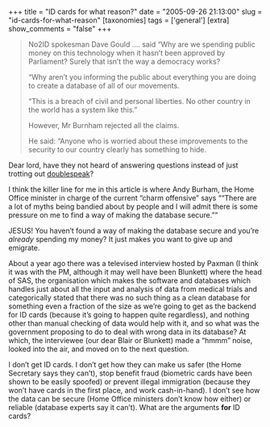+++
title = "ID cards for what reason?"
date = "2005-09-26 21:13:00"
slug = "id-cards-for-what-reason"
[taxonomies]
tags = ['general']
[extra]
show_comments = "false"
+++

> No2ID spokesman Dave Gould …. said “Why are we spending public money on this technology when it hasn’t been approved by Parliament? Surely that isn’t the way a democracy works?
> 
> “Why aren’t you informing the public about everything you are doing to create a database of all of our movements.
> 
> “This is a breach of civil and personal liberties. No other country in the world has a system like this.”
> 
> However, Mr Burnham rejected all the claims.
> 
> He said: “Anyone who is worried about these improvements to the security to our country clearly has something to hide.

Dear lord, have they not heard of answering questions instead of just trotting out [doublespeak](http://en.wikipedia.org/wiki/Doublespeak)?

I think the killer line for me in this article is where Andy Burham, the Home Office minister in charge of the current “charm offensive” says <q>“There are a lot of myths being bandied about by people and I will admit there is some pressure on me to find a way of making the database secure.”</q>

JESUS! You haven’t found a way of making the database secure and you’re *already* spending my money? It just makes you want to give up and emigrate.

About a year ago there was a televised interview hosted by Paxman (I think it was with the PM, although it may well have been Blunkett) where the head of SAS, the organisation which makes the software and databases which handles just about all the input and analysis of data from medical trials and categorically stated that there was no such thing as a clean database for something even a fraction of the size as we’re going to get as the backend for ID cards (because it’s going to happen quite regardless), and nothing other than manual checking of data would help with it, and so what was the government proposing to do to deal with wrong data in its database? At which, the interviewee (our dear Blair or Blunkett) made a “hmmm” noise, looked into the air, and moved on to the next question.

I don’t get ID cards. I don’t get how they can make us safer (the Home Secretary says they can’t), stop benefit fraud (biometric cards have been shown to be easily spoofed) or prevent illegal immigration (because they won’t have cards in the first place, and work cash-in-hand). I don’t see how the data can be secure (Home Office ministers don’t know how either) or reliable (database experts say it can’t). What are the arguments **for** ID cards?
